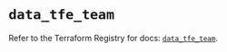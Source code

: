 # `data_tfe_team`

Refer to the Terraform Registry for docs: [`data_tfe_team`](https://registry.terraform.io/providers/hashicorp/tfe/0.60.0/docs/data-sources/team).
